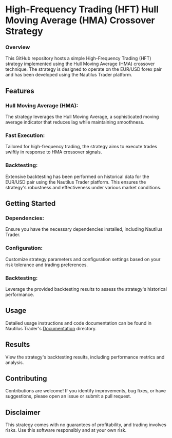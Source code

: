 # High-Frequency Trading (HFT) Hull Moving Average (HMA) Crossover Strategy
### Overview
This GitHub repository hosts a simple High-Frequency Trading (HFT) strategy implemented using the Hull Moving Average (HMA) crossover technique. The strategy is designed to operate on the EUR/USD forex pair and has been developed using the Nautilus Trader platform. 

## Features
### Hull Moving Average (HMA): 
The strategy leverages the Hull Moving Average, a sophisticated moving average indicator that reduces lag while maintaining smoothness.

### Fast Execution: 
Tailored for high-frequency trading, the strategy aims to execute trades swiftly in response to HMA crossover signals.

### Backtesting: 
Extensive backtesting has been performed on historical data for the EUR/USD pair using the Nautilus Trader platform. This ensures the strategy's robustness and effectiveness under various market conditions.

## Getting Started
### Dependencies: 
Ensure you have the necessary dependencies installed, including Nautilus Trader.

### Configuration: 
Customize strategy parameters and configuration settings based on your risk tolerance and trading preferences.

### Backtesting: 
Leverage the provided backtesting results to assess the strategy's historical performance.

## Usage  


Detailed usage instructions and code documentation can be found in Nautilus Trader's [Documentation](https://docs.nautilustrader.io/index.html) directory.

## Results


View the strategy's backtesting results, including performance metrics and analysis.

## Contributing


Contributions are welcome! If you identify improvements, bug fixes, or have suggestions, please open an issue or submit a pull request.

## Disclaimer


This strategy comes with no guarantees of profitability, and trading involves risks. Use this software responsibly and at your own risk.
